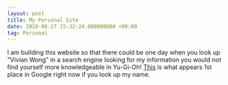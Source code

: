 ```yaml
---
layout: post
title: My Personal Site
date: 2018-08-27 15:32:24.000000000 +09:00
tag: Personal
---
```


I am building this website so that there could be one day when you look up "Vivian Wong" in a search engine looking for my information you would not find yourself more knowledgeable in Yu-Gi-Oh!
[This](http://yugioh.wikia.com/wiki/Vivian_Wong) is what appears 1st place in Google right now if you look up my name.